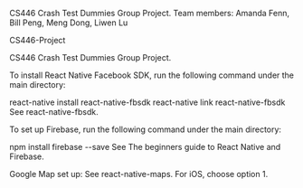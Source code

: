 CS446 Crash Test Dummies Group Project. Team members: Amanda Fenn, Bill Peng, Meng Dong, Liwen Lu

CS446-Project

CS446 Crash Test Dummies Group Project.

To install React Native Facebook SDK, run the following command under the main directory:

react-native install react-native-fbsdk
react-native link react-native-fbsdk
See react-native-fbsdk.

To set up Firebase, run the following command under the main directory:

npm install firebase --save
See The beginners guide to React Native and Firebase.

Google Map set up: See react-native-maps. For iOS, choose option 1.
